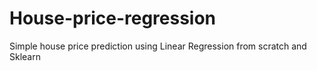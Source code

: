 # House-price-regression
Simple house price prediction using Linear Regression from scratch and Sklearn
